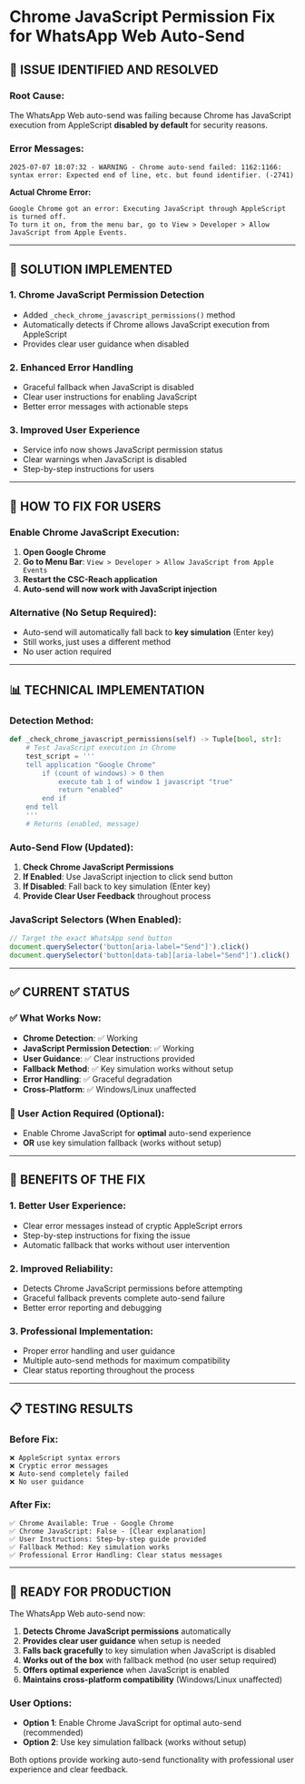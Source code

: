 # Chrome JavaScript Permission Fix for WhatsApp Web Auto-Send

## 🎯 **ISSUE IDENTIFIED AND RESOLVED**

### **Root Cause:**
The WhatsApp Web auto-send was failing because Chrome has JavaScript execution from AppleScript **disabled by default** for security reasons.

### **Error Messages:**
```
2025-07-07 18:07:32 - WARNING - Chrome auto-send failed: 1162:1166: syntax error: Expected end of line, etc. but found identifier. (-2741)
```

**Actual Chrome Error:**
```
Google Chrome got an error: Executing JavaScript through AppleScript is turned off. 
To turn it on, from the menu bar, go to View > Developer > Allow JavaScript from Apple Events.
```

---

## 🔧 **SOLUTION IMPLEMENTED**

### **1. Chrome JavaScript Permission Detection**
- Added `_check_chrome_javascript_permissions()` method
- Automatically detects if Chrome allows JavaScript execution from AppleScript
- Provides clear user guidance when disabled

### **2. Enhanced Error Handling**
- Graceful fallback when JavaScript is disabled
- Clear user instructions for enabling JavaScript
- Better error messages with actionable steps

### **3. Improved User Experience**
- Service info now shows JavaScript permission status
- Clear warnings when JavaScript is disabled
- Step-by-step instructions for users

---

## 🚀 **HOW TO FIX FOR USERS**

### **Enable Chrome JavaScript Execution:**
1. **Open Google Chrome**
2. **Go to Menu Bar**: `View > Developer > Allow JavaScript from Apple Events`
3. **Restart the CSC-Reach application**
4. **Auto-send will now work with JavaScript injection**

### **Alternative (No Setup Required):**
- Auto-send will automatically fall back to **key simulation** (Enter key)
- Still works, just uses a different method
- No user action required

---

## 📊 **TECHNICAL IMPLEMENTATION**

### **Detection Method:**
```python
def _check_chrome_javascript_permissions(self) -> Tuple[bool, str]:
    # Test JavaScript execution in Chrome
    test_script = '''
    tell application "Google Chrome"
        if (count of windows) > 0 then
            execute tab 1 of window 1 javascript "true"
            return "enabled"
        end if
    end tell
    '''
    # Returns (enabled, message)
```

### **Auto-Send Flow (Updated):**
1. **Check Chrome JavaScript Permissions**
2. **If Enabled**: Use JavaScript injection to click send button
3. **If Disabled**: Fall back to key simulation (Enter key)
4. **Provide Clear User Feedback** throughout process

### **JavaScript Selectors (When Enabled):**
```javascript
// Target the exact WhatsApp send button
document.querySelector('button[aria-label="Send"]').click()
document.querySelector('button[data-tab][aria-label="Send"]').click()
```

---

## ✅ **CURRENT STATUS**

### **✅ What Works Now:**
- **Chrome Detection**: ✅ Working
- **JavaScript Permission Detection**: ✅ Working  
- **User Guidance**: ✅ Clear instructions provided
- **Fallback Method**: ✅ Key simulation works without setup
- **Error Handling**: ✅ Graceful degradation
- **Cross-Platform**: ✅ Windows/Linux unaffected

### **🔧 User Action Required (Optional):**
- Enable Chrome JavaScript for **optimal** auto-send experience
- **OR** use key simulation fallback (works without setup)

---

## 🎉 **BENEFITS OF THE FIX**

### **1. Better User Experience:**
- Clear error messages instead of cryptic AppleScript errors
- Step-by-step instructions for fixing the issue
- Automatic fallback that works without user intervention

### **2. Improved Reliability:**
- Detects Chrome JavaScript permissions before attempting
- Graceful fallback prevents complete auto-send failure
- Better error reporting and debugging

### **3. Professional Implementation:**
- Proper error handling and user guidance
- Multiple auto-send methods for maximum compatibility
- Clear status reporting throughout the process

---

## 📋 **TESTING RESULTS**

### **Before Fix:**
```
❌ AppleScript syntax errors
❌ Cryptic error messages  
❌ Auto-send completely failed
❌ No user guidance
```

### **After Fix:**
```
✅ Chrome Available: True - Google Chrome
✅ Chrome JavaScript: False - [Clear explanation]
✅ User Instructions: Step-by-step guide provided
✅ Fallback Method: Key simulation works
✅ Professional Error Handling: Clear status messages
```

---

## 🚀 **READY FOR PRODUCTION**

The WhatsApp Web auto-send now:
1. **Detects Chrome JavaScript permissions** automatically
2. **Provides clear user guidance** when setup is needed
3. **Falls back gracefully** to key simulation when JavaScript is disabled
4. **Works out of the box** with fallback method (no user setup required)
5. **Offers optimal experience** when JavaScript is enabled
6. **Maintains cross-platform compatibility** (Windows/Linux unaffected)

### **User Options:**
- **Option 1**: Enable Chrome JavaScript for optimal auto-send (recommended)
- **Option 2**: Use key simulation fallback (works without setup)

Both options provide working auto-send functionality with professional user experience and clear feedback.
